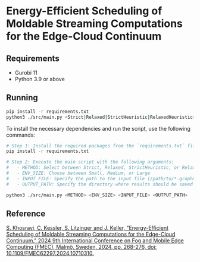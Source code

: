 # Energy-Efficient Scheduling of Moldable Streaming Computations for the Edge-Cloud Continuum


## Requirements
* Gurobi 11  
* Python 3.9 or above

## Running
```bash
pip install -r requirements.txt
python3 ./src/main.py <Strict|Relaxed|StrictHeuristic|RelaxedHeuristic>  <Small|Medium|Large> <input_file>  <output_path>
```

To install the necessary dependencies and run the script, use the following commands:

```bash
# Step 1: Install the required packages from the `requirements.txt` file
pip install -r requirements.txt

# Step 2: Execute the main script with the following arguments:
#   - METHOD: Select between Strict, Relaxed, StrictHeuristic, or RelaxedHeuristic
#   - ENV_SIZE: Choose between Small, Medium, or Large
#   - INPUT_FILE: Specify the path to the input file (/path/to/*.graphml)
#   - OUTPUT_PATH: Specify the directory where results should be saved

python3 ./src/main.py <METHOD> <ENV_SIZE> <INPUT_FILE> <OUTPUT_PATH>
```


## Reference
[S. Khosravi, C. Kessler, S. Litzinger and J. Keller, "Energy-Efficient Scheduling of Moldable Streaming Computations for the Edge-Cloud Continuum," 2024 9th International Conference on Fog and Mobile Edge Computing (FMEC), Malmö, Sweden, 2024, pp. 268-276, doi: 10.1109/FMEC62297.2024.10710310.](https://ieeexplore.ieee.org/abstract/document/10710310)

